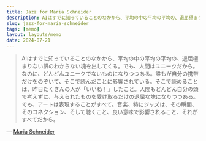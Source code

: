```yaml
---
title: Jazz for Maria Schneider
description: AIはすでに知っていることのなかから、平均の中の平均の平均の、退屈極まりない訳のわからない塊を出してくる。でも、人間はユニークだから。なのに、どんどんユニークでないものになりつつある。誰もが自分の携帯だけをのぞいて、そこで読んだことに影響されている。そこで読めることは、昨日たくさんの人が「いいね！」したこと。人間もどんどん自分の頭で考えずに、与えられたものを受け取るだけの退屈な塊になりつつある。でも、アートは表現することがすべて。音楽、特にジャズは、その瞬間、そのコネクション、そして聴くこと、良い意味で影響されること、それがすべてだから。
slug: jazz-for-maria-schneider
tags: [memo]
layout: layouts/memo
date: 2024-07-21
---
```


> AIはすでに知っていることのなかから、平均の中の平均の平均の、退屈極まりない訳のわからない塊を出してくる。でも、人間はユニークだから。なのに、どんどんユニークでないものになりつつある。誰もが自分の携帯だけをのぞいて、そこで読んだことに影響されている。そこで読めることは、昨日たくさんの人が「いいね！」したこと。人間もどんどん自分の頭で考えずに、与えられたものを受け取るだけの退屈な塊になりつつある。でも、アートは表現することがすべて。音楽、特にジャズは、その瞬間、そのコネクション、そして聴くこと、良い意味で影響されること、それがすべてだから。

— [Maria Schneider][1]

[1]: https://rollingstonejapan.com/articles/detail/41199/3/1/1
